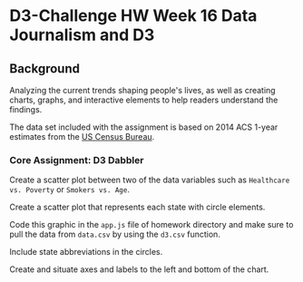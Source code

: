 # D3-Challenge HW  Week 16 Data Journalism and D3

## Background

Analyzing the current trends shaping people's lives, as well as creating charts, graphs, and interactive elements to help readers understand the findings.

The data set included with the assignment is based on 2014 ACS 1-year estimates from the [US Census Bureau](https://data.census.gov/cedsci/).

### Core Assignment: D3 Dabbler 


Create a scatter plot between two of the data variables such as `Healthcare vs. Poverty` or `Smokers vs. Age`.

Create a scatter plot that represents each state with circle elements. 

Code this graphic in the `app.js` file of homework directory and make sure to pull the data from `data.csv` by using the `d3.csv` function. 

Include state abbreviations in the circles.

Create and situate axes and labels to the left and bottom of the chart.


